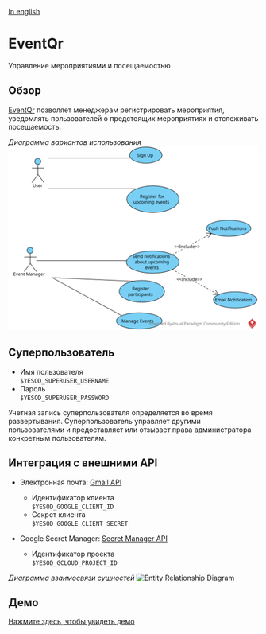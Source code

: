 
[In english](https://github.com/ciukstar/eventqr/blob/master/README.md)

# EventQr

Управление мероприятиями и посещаемостью

## Обзор

[EventQr](https://eventqrru-i4rimw5qwq-de.a.run.app) позволяет менеджерам регистрировать мероприятия, уведомлять пользователей о предстоящих мероприятиях и отслеживать посещаемость.


*Диаграмма вариантов использования*
![Use Case Diagram](static/img/EventQr_UCD.svg)

## Суперпользователь

* Имя пользователя  
  ```$YESOD_SUPERUSER_USERNAME```
* Пароль  
  ```$YESOD_SUPERUSER_PASSWORD```
  
Учетная запись суперпользователя определяется во время развертывания. Суперпользователь управляет другими пользователями и предоставляет или отзывает права администратора конкретным пользователям.

## Интеграция с внешними API

* Электронная почта: [Gmail API](https://developers.google.com/gmail/api/guides?hl=ru)  

  * Идентификатор клиента  
    ```$YESOD_GOOGLE_CLIENT_ID```
  * Секрет клиента  
    ```$YESOD_GOOGLE_CLIENT_SECRET```

* Google Secret Manager: [Secret Manager API](https://cloud.google.com/secret-manager/docs/reference/rest)  

  * Идентификатор проекта  
    ```$YESOD_GCLOUD_PROJECT_ID```


*Диаграмма взаимосвязи сущностей*
![Entity Relationship Diagram](static/img/EventQr_ERD.svg)

## Демо

[Нажмите здесь, чтобы увидеть демо](https://eventqrru-i4rimw5qwq-de.a.run.app)
